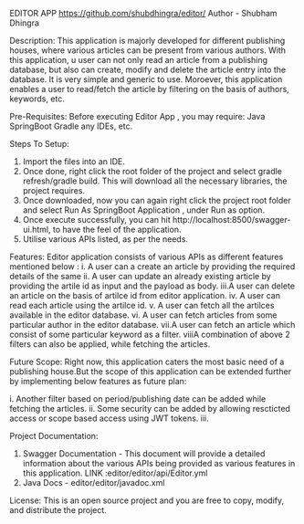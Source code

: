 EDITOR APP
https://github.com/shubdhingra/editor/
Author - Shubham Dhingra

Description:
This application is majorly developed for different publishing houses, where various articles can be present from various authors.
With this application, u user can not only read an article from a publishing database, but also can create, modify and delete the article entry into the database.
It is very simple and generic to use. Moroever, this application enables a user to read/fetch the article by filtering on the basis of authors, keywords, etc.

Pre-Requisites:
Before executing Editor App , you may require:
Java
SpringBoot
Gradle
any IDEs, etc.


Steps To Setup:
1. Import the files into an IDE.
2. Once done, right click the root folder of the project and select gradle refresh/gradle build. This will download all the necessary libraries, 
   the project requires.
3. Once downloaded, now you can again right click the project root folder and select Run As SpringBoot Application , under Run as option.
4. Once execute successfully, you can hit http://localhost:8500/swagger-ui.html, to have the feel of the application.
5. Utilise various APIs listed, as per the needs.

Features:
Editor application consists of various APIs as different features mentioned below :
i.  A user can a create an article by providing the required details of the same
ii. A user can update an already existing article by providing the artile id as input and the payload as body.
iii.A user can delete an article on the basis of artilce id from editor application.
iv. A user can read each article using the artilce id.
v.  A user can fetch all the artilces available in the editor database.
vi. A user can fetch articles from some particular author in the editor database.
vii.A user can fetch an article which consist of some particular keyword as a filter.
viiiA combination of above 2 filters can also be applied, while fetching the articles.

Future Scope:
Right now, this application caters the most basic need of a publishing house.But the scope of 
this application can be extended further by implementing below features as future plan:

i.  Another filter based on period/publishing date can be added while fetching the articles.
ii. Some security can be added by allowing rescticted access or scope based access using JWT tokens.
iii.

Project Documentation:
1. Swagger Documentation - This document will provide a detailed information about the various APIs being provided as various features in this application. 
LINK :editor/editor/api/Editor.yml
2. Java Docs - editor/editor/javadoc.xml


License:
This is an open source project and you are free to copy, modify, and distribute the project.
